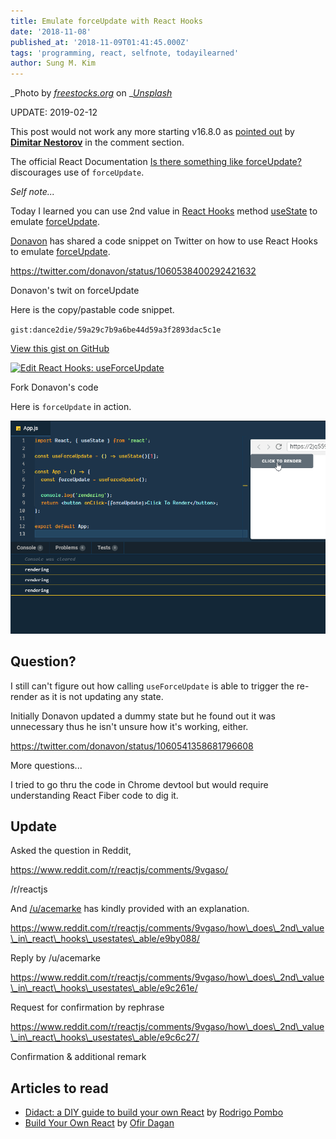 ```yaml
---
title: Emulate forceUpdate with React Hooks
date: '2018-11-08'
published_at: '2018-11-09T01:41:45.000Z'
tags: 'programming, react, selfnote, todayilearned'
author: Sung M. Kim
---
```


_Photo by _[_freestocks.org_](https://unsplash.com/photos/CH6-cfiY2Yo?utm_source=unsplash&utm_medium=referral&utm_content=creditCopyText)_ on _[_Unsplash_](https://unsplash.com/search/photos/force?utm_source=unsplash&utm_medium=referral&utm_content=creditCopyText)

 UPDATE: 2019-02-12 

This post would not work any more starting v16.8.0 as [pointed out](https://sung.codes/blog/2018/11/08/emulate-forceupdate-with-react-hooks/?preview_id=1931&preview_nonce=5e2a9a7f1b&preview=true&_thumbnail_id=1949#comment-4333911452) by **[Dimitar Nestorov](https://disqus.com/by/dimitarnestorov/)** in the comment section.

The official React Documentation [Is there something like forceUpdate?](https://reactjs.org/docs/hooks-faq.html#is-there-something-like-forceupdate) discourages use of `forceUpdate`.

_Self note..._

Today I learned you can use 2nd value in [React Hooks](https://reactjs.org/hooks) method [useState](https://reactjs.org/docs/hooks-reference.html#usestate) to emulate [forceUpdate](https://reactjs.org/docs/react-component.html#forceupdate).

[Donavon](https://twitter.com/donavon/) has shared a code snippet on Twitter on how to use React Hooks to emulate [forceUpdate](https://reactjs.org/docs/react-component.html#forceupdate).

https://twitter.com/donavon/status/1060538400292421632

Donavon's twit on forceUpdate

Here is the copy/pastable code snippet.

``gist:dance2die/59a29c7b9a6be44d59a3f2893dac5c1e``

<a href="https://gist.github.com/dance2die/59a29c7b9a6be44d59a3f2893dac5c1e">View this gist on GitHub</a>

[![Edit React Hooks: useForceUpdate](https://codesandbox.io/static/img/play-codesandbox.svg)](https://codesandbox.io/s/2jq559vq3r)

Fork Donavon's code

Here is `forceUpdate` in action.

![](./images/2018-11-08_20-22-44.gif)

## Question?

I still can't figure out how calling `useForceUpdate` is able to trigger the re-render as it is not updating any state.

Initially Donavon updated a dummy state but he found out it was unnecessary thus he isn't unsure how it's working, either.

https://twitter.com/donavon/status/1060541358681796608

More questions...

I tried to go thru the code in Chrome devtool but would require understanding React Fiber code to dig it.

##  Update 

Asked the question in Reddit, 

https://www.reddit.com/r/reactjs/comments/9vgaso/

/r/reactjs

And [/u/acemarke](https://www.reddit.com/u/acemarke) has kindly provided with an explanation.

https://www.reddit.com/r/reactjs/comments/9vgaso/how\_does\_2nd\_value\_in\_react\_hooks\_usestates\_able/e9by088/

Reply by /u/acemarke

https://www.reddit.com/r/reactjs/comments/9vgaso/how\_does\_2nd\_value\_in\_react\_hooks\_usestates\_able/e9c261e/

Request for confirmation by rephrase

https://www.reddit.com/r/reactjs/comments/9vgaso/how\_does\_2nd\_value\_in\_react\_hooks\_usestates\_able/e9c6c27/

Confirmation & additional remark

## Articles to read

- [Didact: a DIY guide to build your own React](https://engineering.hexacta.com/didact-learning-how-react-works-by-building-it-from-scratch-51007984e5c5) by [Rodrigo Pombo](https://engineering.hexacta.com/@pomber?source=post_header_lockup)
- [Build Your Own React](https://hackernoon.com/build-your-own-react-48edb8ed350d) by [Ofir Dagan](https://hackernoon.com/@ofirdagan?source=post_header_lockup)


